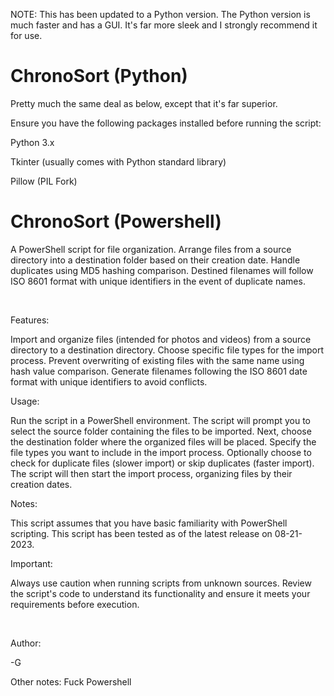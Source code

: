 NOTE: This has been updated to a Python version. The Python version is much faster and has a GUI. It's far more sleek and I strongly recommend it for use.

# ChronoSort (Python)
Pretty much the same deal as below, except that it's far superior.

Ensure you have the following packages installed before running the script:

Python 3.x

Tkinter (usually comes with Python standard library)

Pillow (PIL Fork)


# ChronoSort (Powershell)
A PowerShell script for file organization. Arrange files from a source directory into a destination folder based on their creation date. Handle duplicates using MD5 hashing comparison. Destined filenames will follow ISO 8601 format with unique identifiers in the event of duplicate names.

&nbsp;&nbsp;&nbsp;&nbsp;


Features:

Import and organize files (intended for photos and videos) from a source directory to a destination directory.
Choose specific file types for the import process.
Prevent overwriting of existing files with the same name using hash value comparison.
Generate filenames following the ISO 8601 date format with unique identifiers to avoid conflicts.

Usage:

Run the script in a PowerShell environment.
The script will prompt you to select the source folder containing the files to be imported.
Next, choose the destination folder where the organized files will be placed.
Specify the file types you want to include in the import process.
Optionally choose to check for duplicate files (slower import) or skip duplicates (faster import).
The script will then start the import process, organizing files by their creation dates.

Notes:

This script assumes that you have basic familiarity with PowerShell scripting.
This script has been tested as of the latest release on 08-21-2023.

Important:

Always use caution when running scripts from unknown sources. Review the script's code to understand its functionality and ensure it meets your requirements before execution.

&nbsp;&nbsp;&nbsp;

Author:

-G

Other notes:
Fuck Powershell
